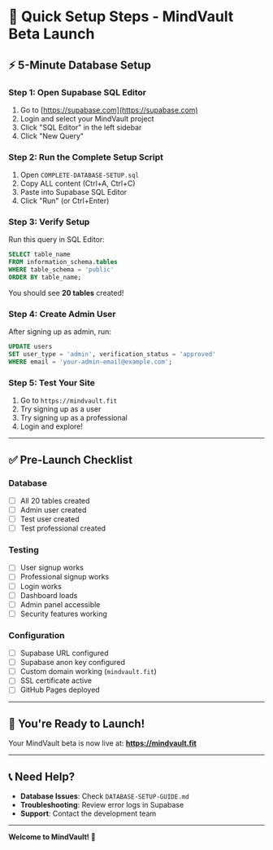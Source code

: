 # 🚀 Quick Setup Steps - MindVault Beta Launch

## ⚡ 5-Minute Database Setup

### Step 1: Open Supabase SQL Editor
1. Go to [https://supabase.com](https://supabase.com)
2. Login and select your MindVault project
3. Click "SQL Editor" in the left sidebar
4. Click "New Query"

### Step 2: Run the Complete Setup Script
1. Open `COMPLETE-DATABASE-SETUP.sql`
2. Copy ALL content (Ctrl+A, Ctrl+C)
3. Paste into Supabase SQL Editor
4. Click "Run" (or Ctrl+Enter)

### Step 3: Verify Setup
Run this query in SQL Editor:

```sql
SELECT table_name 
FROM information_schema.tables 
WHERE table_schema = 'public' 
ORDER BY table_name;
```

You should see **20 tables** created!

### Step 4: Create Admin User
After signing up as admin, run:

```sql
UPDATE users 
SET user_type = 'admin', verification_status = 'approved' 
WHERE email = 'your-admin-email@example.com';
```

### Step 5: Test Your Site
1. Go to `https://mindvault.fit`
2. Try signing up as a user
3. Try signing up as a professional
4. Login and explore!

---

## ✅ Pre-Launch Checklist

### Database
- [ ] All 20 tables created
- [ ] Admin user created
- [ ] Test user created
- [ ] Test professional created

### Testing
- [ ] User signup works
- [ ] Professional signup works
- [ ] Login works
- [ ] Dashboard loads
- [ ] Admin panel accessible
- [ ] Security features working

### Configuration
- [ ] Supabase URL configured
- [ ] Supabase anon key configured
- [ ] Custom domain working (`mindvault.fit`)
- [ ] SSL certificate active
- [ ] GitHub Pages deployed

---

## 🎉 You're Ready to Launch!

Your MindVault beta is now live at:
**https://mindvault.fit**

---

## 📞 Need Help?

- **Database Issues**: Check `DATABASE-SETUP-GUIDE.md`
- **Troubleshooting**: Review error logs in Supabase
- **Support**: Contact the development team

---

**Welcome to MindVault! 🚀**
